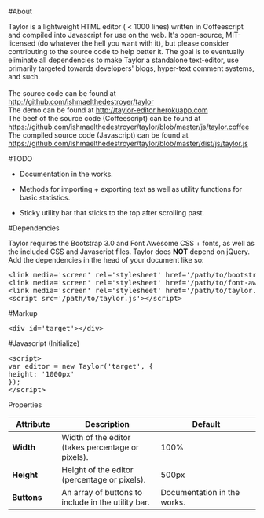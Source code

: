 #About

<p>Taylor is a lightweight HTML editor ( &lt; 1000 lines) written in Coffeescript and compiled into Javascript for use on the web. It's open-source, MIT-licensed (do whatever the hell you want with it), but please consider contributing to the source code to help better it. The goal is to eventually eliminate all dependencies to make Taylor a standalone text-editor, use primarily targeted towards developers' blogs, hyper-text comment systems, and such.
<br /><br />
The source code can be found at <a href='http://github.com/ishmaelthedestroyer/taylor' target='_blank'>http://github.com/ishmaelthedestroyer/taylor</a>
<br />
The demo can be found at <a href='http://taylor-editor.herokuapp.com' target='_blank'>http://taylor-editor.herokuapp.com</a>
<br />
The beef of the source code (Coffeescript) can be found at <a href='https://github.com/ishmaelthedestroyer/taylor/blob/master/js/taylor.coffee' target='_blank'>https://github.com/ishmaelthedestroyer/taylor/blob/master/js/taylor.coffee</a>
    <br />
    The compiled source code (Javascript) can be found at <a href='https://github.com/ishmaelthedestroyer/taylor/blob/master/dist/js/taylor.js' target='_blank'>https://github.com/ishmaelthedestroyer/taylor/blob/master/dist/js/taylor.js</a></p>

<div class='clear-50'></div>

#TODO

<ul>
  <li>
    <p>Documentation in the works.</p>
  </li>
  <li>
    <p>Methods for importing + exporting text as well as utility functions for basic statistics.</p>
  </li>
  <li>
    <p>Sticky utility bar that sticks to the top after scrolling past.</p>
  </li>
</ul>

<div class='clear-50'></div>

#Dependencies

<p>Taylor requires the Bootstrap 3.0 and Font Awesome CSS + fonts, as well as the included CSS and Javascript files. Taylor does <b>NOT</b> depend on jQuery. Add the dependencies in the head of your document like so: </p>

<pre>&lt;link media='screen' rel='stylesheet' href='/path/to/bootstrap.css' />
&lt;link media='screen' rel='stylesheet' href='/path/to/font-awesome.css' />
&lt;link media='screen' rel='stylesheet' href='/path/to/taylor.css' />
&lt;script src='/path/to/taylor.js'&gt;&lt;/script&gt;</pre>

<div class='clear-50'></div>

#Markup

<pre>&lt;div id='target'&gt;&lt;/div&gt;</pre>



<div class='clear-50'></div>

#Javascript (Initialize)

<pre>&lt;script&gt;
var editor = new Taylor('target', {
height: '1000px'
});
&lt;/script&gt;</pre>


<div class='clear-50'></div>

<p class='lead'>Properties</p>

<table class='table table-hover'>
  <thead>
    <th width='20%'>Attribute</th>
    <th width='40%'>Description</th>
    <th width='40%'>Default</th>
  </thead>
  <tbody>
    <tr>
      <td><b>Width</b></td>
      <td>Width of the editor (takes percentage or pixels).</td>
      <td>100%</td>
    </tr>
    <tr>
      <td><b>Height</b></td>
      <td>Height of the editor (percentage or pixels).</td>
      <td>500px</td>
    </tr>
    <tr>
      <td><b>Buttons</b></td>
      <td>An array of buttons to include in the utility bar.</td>
      <td>Documentation in the works.</td>
    </tr>
  </tbody>
</table>